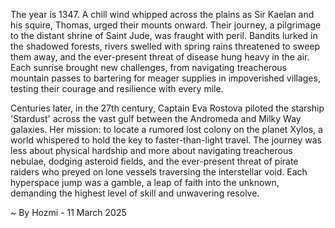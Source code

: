 
The year is 1347.  A chill wind whipped across the plains as Sir Kaelan and his squire, Thomas, urged their mounts onward. Their journey, a pilgrimage to the distant shrine of Saint Jude, was fraught with peril.  Bandits lurked in the shadowed forests, rivers swelled with spring rains threatened to sweep them away, and the ever-present threat of disease hung heavy in the air. Each sunrise brought new challenges, from navigating treacherous mountain passes to bartering for meager supplies in impoverished villages, testing their courage and resilience with every mile.

Centuries later, in the 27th century, Captain Eva Rostova piloted the starship 'Stardust' across the vast gulf between the Andromeda and Milky Way galaxies.  Her mission: to locate a rumored lost colony on the planet Xylos, a world whispered to hold the key to faster-than-light travel.  The journey was less about physical hardship and more about navigating treacherous nebulae, dodging asteroid fields, and the ever-present threat of pirate raiders who preyed on lone vessels traversing the interstellar void. Each hyperspace jump was a gamble, a leap of faith into the unknown, demanding the highest level of skill and unwavering resolve.

~ By Hozmi - 11 March 2025
